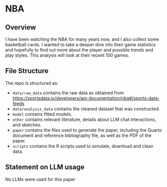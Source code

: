 # NBA

## Overview

I have been watching the NBA for many years now, and I also collect some basketball cards. I wanted to take a deeper dive into their game statistics and hopefully to find out more about the player and possible trends and play styles. This analysis will look at their recent 100 games.



## File Structure

The repo is structured as:

-   `data/raw_data` contains the raw data as obtained from https://sportsdata.io/developers/api-documentation/nba#/sports-data-feeds
-   `data/analysis_data` contains the cleaned dataset that was constructed.
-   `model` contains fitted models. 
-   `other` contains relevant literature, details about LLM chat interactions, and sketches.
-   `paper` contains the files used to generate the paper, including the Quarto document and reference bibliography file, as well as the PDF of the paper. 
-   `scripts` contains the R scripts used to simulate, download and clean data.


## Statement on LLM usage
No LLMs were used for this paper
